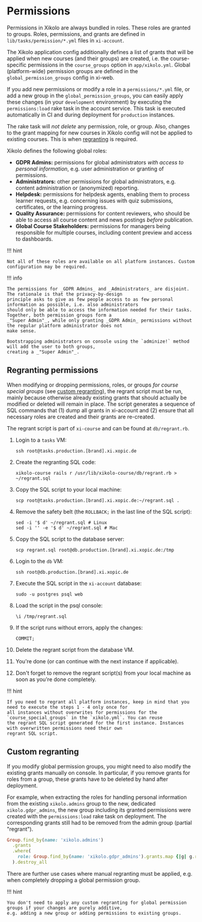 # Permissions

Permissions in Xikolo are always bundled in roles.
These roles are granted to groups.
Roles, permissions, and grants are defined in `lib/tasks/permission/*.yml` files in `xi-account`.

The Xikolo application config additionally defines a list of grants that will be applied when new
courses (and their groups) are created, i.e. the course-specific permissions in the `course_groups` option
in `app/xikolo.yml`. Global (platform-wide) permission groups are defined in the `global_permission_groups` config in xi-web.

If you add new permissions or modify a role in a `permissions/*.yml` file, or add a new group in the
`global_permission_groups`, you can easily apply these changes (in your `development` environment) by executing
the `permissions:load` rake task in the account service.
This task is executed automatically in CI and during deployment for `production` instances.

The rake task will _not delete_ any permission, role, or group. Also, changes to the grant mapping for new courses in
Xikolo config will not be applied to existing courses. This is when [regranting](#regranting-permissions) is required.

Xikolo defines the following global roles:

- **GDPR Admins:** permissions for global administrators _with access to personal information_, e.g. user
  administration or granting of permissions.
- **Administrators:** other permissions for global administrators, e.g. content administration or (anonymized)
  reporting.
- **Helpdesk:** permissions for helpdesk agents, enabling them to process learner requests, e.g. concerning issues with quiz
  submissions, certificates, or the learning progress.
- **Quality Assurance:** permissions for content reviewers, who should be able to access all course content
  and news postings _before_ publication.
- **Global Course Stakeholders:** permissions for managers being responsible for multiple courses, including content
  preview and access to dashboards.

!!! hint

    Not all of these roles are available on all platform instances. Custom configuration may be required.

!!! info

    The permissions for _GDPR Admins_ and _Administrators_ are disjoint. The rationale is that the privacy-by-design
    principle asks to give as few people access to as few personal information as possible, i.e. also administrators
    should only be able to access the information needed for their tasks. Together, both permission groups form a
    _"Super Admin"_, while only granting _GDPR Admin_ permissions without the regular platform administrator does not
    make sense.

    Bootstrapping administrators on console using the `adminize!` method will add the user to both groups,
    creating a _"Super Admin"_.

## Regranting permissions

When modifying or dropping permissions, roles, or groups _for course special groups_ (see
[custom regranting](#custom-regranting)), the regrant script must be run, mainly because otherwise already
existing grants that should actually be modified or deleted will remain in place. The script generates a sequence of SQL
commands that (1) dump all grants in xi-account and (2) ensure that all necessary roles are created and their grants
are re-created.

The regrant script is part of `xi-course` and can be found at `db/regrant.rb`.

1. Login to a `tasks` VM:

   ```shell title="localhost:~#"
   ssh root@tasks.production.[brand].xi.xopic.de
   ```

2. Create the regranting SQL code:

   ```shell title="tasks:~#"
   xikolo-course rails r /usr/lib/xikolo-course/db/regrant.rb > ~/regrant.sql
   ```

3. Copy the SQL script to your local machine:

   ```shell title="localhost:~%"
   scp root@tasks.production.[brand].xi.xopic.de:~/regrant.sql .
   ```

4. Remove the safety belt (the `ROLLBACK;` in the last line of the SQL script):

   ```shell
   sed -i '$ d' ~/regrant.sql # Linux
   sed -i '' -e '$ d' ~/regrant.sql # Mac
   ```

5. Copy the SQL script to the database server:

   ```shell title="localhost:~#"
   scp regrant.sql root@db.production.[brand].xi.xopic.de:/tmp
   ```

6. Login to the `db` VM:

   ```shell title="localhost:~#"
   ssh root@db.production.[brand].xi.xopic.de
   ```

7. Execute the SQL script in the `xi-account` database:

   ```shell title="db:~#"
   sudo -u postgres psql web
   ```

8. Load the script in the psql console:

   ```shell title="web=#"
   \i /tmp/regrant.sql
   ```

9. If the script runs without errors, apply the changes:

   ```shell title="account=#"
   COMMIT;
   ```

10. Delete the regrant script from the database VM.
11. You're done (or can continue with the next instance if applicable).
12. Don't forget to remove the regrant script(s) from your local machine as soon as you're done completely.

!!! hint

    If you need to regrant all platform instances, keep in mind that you need to execute the steps 1 - 4 only once for
    all instances without overwrites for permissions for the `course_special_groups` in the `xikolo.yml`. You can reuse
    the regrant SQL script generated for the first instance. Instances with overwritten permissions need their own
    regrant SQL script.

## Custom regranting

If you modify global permission groups, you might need to also modify the existing grants manually on console. In
particular, if you remove grants for roles from a group, these grants have to be deleted by hand after deployment.

For example, when extracting the roles for handling personal information from the existing `xikolo.admins` group to the
new, dedicated `xikolo.gdpr_admins`, the new group including its granted permissions were created with the
`permissions:load` rake task on deployment. The corresponding grants still had to be removed from the admin group (partial "regrant").

```ruby title="Remove all grants for xikolo.gdpr_admins from xikolo.admins"
Group.find_by(name: 'xikolo.admins')
  .grants
  .where(
    role: Group.find_by(name: 'xikolo.gdpr_admins').grants.map {|g| g.role }
  ).destroy_all
```

There are further use cases where manual regranting must be applied, e.g. when completely dropping a global
permission group.

!!! hint

    You don't need to apply any custom regranting for global permission groups if your changes are purely additive,
    e.g. adding a new group or adding permissions to existing groups.
